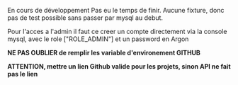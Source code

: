 En cours de développement
Pas eu le temps de finir.
Aucune fixture, donc pas de test possible sans passer par mysql au debut.

Pour l'acces a l'admin il faut ce creer un compte directement via la console mysql, 
avec le role ["ROLE_ADMIN"] et un password en Argon




**NE PAS OUBLIER de remplir les variable d'environement GITHUB**

**ATTENTION, mettre un lien Github valide pour les projets, sinon API ne fait pas le lien**

